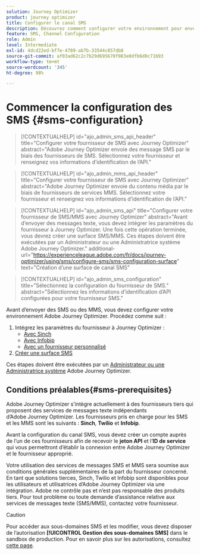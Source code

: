 ```yaml
---
solution: Journey Optimizer
product: journey optimizer
title: Configurer le canal SMS
description: Découvrez comment configurer votre environnement pour envoyer des messages texte avec Journey Optimizer.
feature: SMS, Channel Configuration
role: Admin
level: Intermediate
exl-id: 4dcd22ed-bf7e-4789-ab7b-33544c857db8
source-git-commit: af03ad62c2c7b29d695670f083e0dfb6d0c71b93
workflow-type: tm+mt
source-wordcount: '345'
ht-degree: 98%

---
```


# Commencer la configuration des SMS {#sms-configuration}

>[!CONTEXTUALHELP]
>id="ajo_admin_sms_api_header"
>title="Configurer votre fournisseur de SMS avec Journey Optimizer"
>abstract="Adobe Journey Optimizer envoie des message SMS par le biais des fournisseurs de SMS. Sélectionnez votre fournisseur et renseignez vos informations d’identification de l’API."

>[!CONTEXTUALHELP]
>id="ajo_admin_mms_api_header"
>title="Configurer votre fournisseur de SMS avec Journey Optimizer"
>abstract="Adobe Journey Optimizer envoie du contenu média par le biais de fournisseurs de services MMS. Sélectionnez votre fournisseur et renseignez vos informations d’identification de l’API."

>[!CONTEXTUALHELP]
>id="ajo_admin_sms_api"
>title="Configurer votre fournisseur de SMS/MMS avec Journey Optimizer"
>abstract="Avant d’envoyer des messages texte, vous devez intégrer les paramètres du fournisseur à Journey Optimizer. Une fois cette opération terminée, vous devrez créer une surface SMS/MMS. Ces étapes doivent être exécutées par un Administrateur ou une Administratrice système Adobe Journey Optimizer."
>additional-url="https://experienceleague.adobe.com/fr/docs/journey-optimizer/using/sms/configure-sms/sms-configuration-surface" text="Création d’une surface de canal SMS"

>[!CONTEXTUALHELP]
>id="ajo_admin_sms_configuration"
>title="Sélectionnez la configuration du fournisseur de SMS."
>abstract="Sélectionnez les informations d’identification d’API configurées pour votre fournisseur SMS."

Avant d’envoyer des SMS ou des MMS, vous devez configurer votre environnement Adobe Journey Optimizer. Procédez comme suit :

1. Intégrez les paramètres du fournisseur à Journey Optimizer :
   * [Avec Sinch](sms-configuration-sinch.md)
   * [Avec Infobip](sms-configuration-infobip.md)
   * [Avec un fournisseur personnalisé](sms-configuration-custom.md)
1. [Créer une surface SMS](sms-configuration-surface.md)

Ces étapes doivent être exécutées par un [Administrateur ou une Administratrice système](../start/path/administrator.md) Adobe Journey Optimizer.

## Conditions préalables{#sms-prerequisites}

Adobe Journey Optimizer s’intègre actuellement à des fournisseurs tiers qui proposent des services de messages texte indépendants d’Adobe Journey Optimizer. Les fournisseurs pris en charge pour les SMS et les MMS sont les suivants : **Sinch**, **Twilio** et **Infobip**.

Avant la configuration du canal SMS, vous devez créer un compte auprès de l’un de ces fournisseurs afin de recevoir le **jeton API** et l’**ID de service** qui vous permettront d’établir la connexion entre Adobe Journey Optimizer et le fournisseur approprié.

Votre utilisation des services de messages SMS et MMS sera soumise aux conditions générales supplémentaires de la part du fournisseur concerné. En tant que solutions tierces, Sinch, Twilio et Infobip sont disponibles pour les utilisateurs et utilisatrices d’Adobe Journey Optimizer via une intégration. Adobe ne contrôle pas et n’est pas responsable des produits tiers. Pour tout problème ou toute demande d’assistance relative aux services de messages texte (SMS/MMS), contactez votre fournisseur.

>[!CAUTION]
>
>Pour accéder aux sous-domaines SMS et les modifier, vous devez disposer de l’autorisation **[!UICONTROL Gestion des sous-domaines SMS]** dans le sandbox de production. Pour en savoir plus sur les autorisations, consultez [cette page](../administration/high-low-permissions.md#administration-permissions).
>

